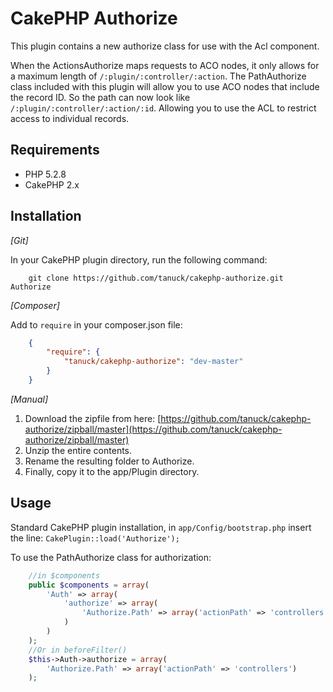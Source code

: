 CakePHP Authorize
=================

This plugin contains a new authorize class for use with the Acl component.

When the ActionsAuthorize maps requests to ACO nodes, it only allows for a maximum length of `/:plugin/:controller/:action`. The PathAuthorize class included with this plugin will allow you to use ACO nodes that include the record ID. So the path can now look like `/:plugin/:controller/:action/:id`. Allowing you to use the ACL to restrict access to individual records.

Requirements
----------------

- PHP 5.2.8
- CakePHP 2.x

Installation
----------------

_[Git]_

In your CakePHP plugin directory, run the following command:

```git
	git clone https://github.com/tanuck/cakephp-authorize.git Authorize
```

_[Composer]_

Add to `require` in your composer.json file:

```json
	{
		"require": {
			"tanuck/cakephp-authorize": "dev-master"
		}
	}
```

_[Manual]_

1. Download the zipfile from here: [https://github.com/tanuck/cakephp-authorize/zipball/master](https://github.com/tanuck/cakephp-authorize/zipball/master)
2. Unzip the entire contents.
3. Rename the resulting folder to Authorize.
4. Finally, copy it to the app/Plugin directory.

Usage
----------------

Standard CakePHP plugin installation, in `app/Config/bootstrap.php` insert the line: `CakePlugin::load('Authorize');`

To use the PathAuthorize class for authorization:

```php
	//in $components
	public $components = array(
	    'Auth' => array(
	        'authorize' => array(
	            'Authorize.Path' => array('actionPath' => 'controllers')
	        )
	    )
	);
    //Or in beforeFilter()
	$this->Auth->authorize = array(
	    'Authorize.Path' => array('actionPath' => 'controllers')
	);
```
